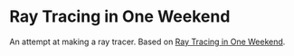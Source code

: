 # Ray Tracing in One Weekend


An attempt at making a ray tracer. Based on [Ray Tracing in One Weekend](https://raytracing.github.io/books/RayTracingInOneWeekend.html).

